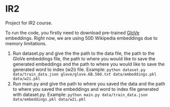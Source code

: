 # IR2
Project for IR2 course.


To run the code, you firstly need to download pre-trained
[GloVe](https://nlp.stanford.edu/projects/glove/) embeddings. Right now, we are using 50D Wikipedia embeddings due to memory limitations. 


1. Run dataset.py and give the the path to the data file, the path to the GloVe embeddings file, the path to where you would like to save the generated embeddings and the path to where you would like to save the generated word to index (w2i) file. Example: 
```python dataset.py data/train_data.json glove/glove.6B.50d.txt data/embeddings.pkl data/w2i.pkl```
2. Run main.py and give the path to where you saved the data and the path to where you saved the embeddings and word to index file generated with dataset.py. Example: 
```python main.py data/train_data.json data/embeddings.pkl data/w2i.pkl```

